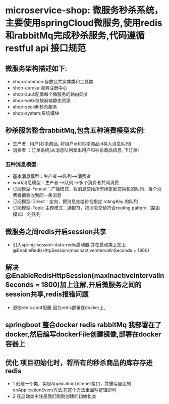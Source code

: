# microservice-shop: 微服务秒杀系统，主要使用springCloud微服务,使用redis和rabbitMq完成秒杀服务,代码遵循restful api 接口规范
## 微服务架构描述如下:
* shop-common:存放公共实体类和工具类
* shop-eureka:服务注册中心
* shop-zuul:配置每个微服务的路由网关
* shop-web:存放前端静态资源
* shop-seckill:秒杀服务
* shop-system:系统模块
## 秒杀服务整合rabbitMq,包含五种消费模型实例:
* 生产者 : 用户(秒杀商品, 将用户id和秒杀商品id存入消息队列)
* 消费者 ：订单系统(从消息队列拿出用户和秒杀商品信息, 下订单)
### 五种消息模型:
* 基本消息模型：生产者–>队列–>消费者
* work消息模型：生产者–>队列–>多个消费者共同消费
* 订阅模型-Fanout：广播模式，将消息交给所有绑定到交换机的队列，每个消费者都会收到同一条消息
* 订阅模型-Direct：定向，把消息交给符合指定 rotingKey 的队列
* 订阅模型-Topic 主题模式：通配符，把消息交给符合routing pattern（路由模式） 的队列
## 微服务之间redis开启session共享
* 引入spring-session-data-redis启动器 并在启动类上加上@EnableRedisHttpSession(maxInactiveIntervalInSeconds = 1800)
## 解决@EnableRedisHttpSession(maxInactiveIntervalInSeconds = 1800)加上注解,开启微服务之间的session共享,redis报错问题
* 更改redis.conf配置 因为redis部署在docker上,
## springboot 整合docker redis rabbitMq 我部署在了docker,然后编写dockerFile创建镜像,部署在docker容器上

## 优化  项目初始化时，将所有的秒杀商品的库存存进redis
* 1 创建一个类，实现ApplicationListener接口，并重写里面的onApplicationEvent方法,在这个方法里面写逻辑即可
* 2 在启动类中注册我们刚刚创建的初始化类
